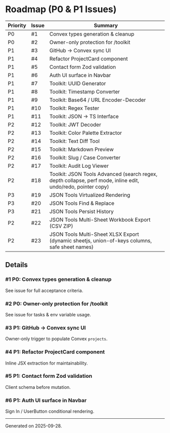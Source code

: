 # Roadmap (P0 & P1 Issues)

| Priority | Issue | Summary                                                                                                      |
| -------- | ----- | ------------------------------------------------------------------------------------------------------------ |
| P0       | #1    | Convex types generation & cleanup                                                                            |
| P0       | #2    | Owner-only protection for /toolkit                                                                           |
| P1       | #3    | GitHub → Convex sync UI                                                                                      |
| P1       | #4    | Refactor ProjectCard component                                                                               |
| P1       | #5    | Contact form Zod validation                                                                                  |
| P1       | #6    | Auth UI surface in Navbar                                                                                    |
| P1       | #7    | Toolkit: UUID Generator                                                                                      |
| P1       | #8    | Toolkit: Timestamp Converter                                                                                 |
| P1       | #9    | Toolkit: Base64 / URL Encoder-Decoder                                                                        |
| P1       | #10   | Toolkit: Regex Tester                                                                                        |
| P1       | #11   | Toolkit: JSON → TS Interface                                                                                 |
| P2       | #12   | Toolkit: JWT Decoder                                                                                         |
| P2       | #13   | Toolkit: Color Palette Extractor                                                                             |
| P2       | #14   | Toolkit: Text Diff Tool                                                                                      |
| P2       | #15   | Toolkit: Markdown Preview                                                                                    |
| P2       | #16   | Toolkit: Slug / Case Converter                                                                               |
| P2       | #17   | Toolkit: Audit Log Viewer                                                                                    |
| P2       | #18   | Toolkit: JSON Tools Advanced (search regex, depth collapse, perf mode, inline edit, undo/redo, pointer copy) |
| P3       | #19   | JSON Tools Virtualized Rendering                                                                             |
| P3       | #20   | JSON Tools Find & Replace                                                                                    |
| P3       | #21   | JSON Tools Persist History                                                                                   |
| P2       | #22   | JSON Tools Multi-Sheet Workbook Export (CSV ZIP)                                                             |
| P2       | #23   | JSON Tools Multi-Sheet XLSX Export (dynamic sheetjs, union-of-keys columns, safe sheet names)               |

## Details

### #1 P0: Convex types generation & cleanup

See issue for full acceptance criteria.

### #2 P0: Owner-only protection for /toolkit

See issue for tasks & env variable usage.

### #3 P1: GitHub → Convex sync UI

Owner-only trigger to populate Convex `projects`.

### #4 P1: Refactor ProjectCard component

Inline JSX extraction for maintainability.

### #5 P1: Contact form Zod validation

Client schema before mutation.

### #6 P1: Auth UI surface in Navbar

Sign In / UserButton conditional rendering.

---

Generated on 2025-09-28.
